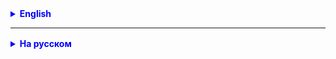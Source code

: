 
<details style="margin-top: 16px">
  <summary style="cursor: pointer; color: blue;"><b>English</b></summary>

**Task 1.**
In the CompareFileAppl class, implement the logic for comparing two files in the main method.
Receive file names via the args array. Two files are considered identical if they have the same length and the same bytes are in the same positions.
The result should be displayed on the console as a message.

**Task 2.**
Develop the ToDoList application.
In the ToDoList application, save/read tasks to a file.
Save to a file now.

**Task 3(*).**

Create a Box class with the fields: ``String name`` and ``List<Pomegranate> granates``.
Create a Pomegranate class with the field: ``List<Seed> seeds``.
The Box and Pomegranate classes are iterable.
Create a Seed class with a double weight field.
Create a PomegranateAppl class with a main method. Create a random number of boxes (from 100 to 200).
Each box contains a random number of pomegranates (from 10 to 20).
Each pomegranate contains a random number of seeds (from 400 to 700).
Each seed has a weight of 2 grams.

Question 1.
Calculate the total number of seeds in all boxes.

Question 2.
What is the maximum number of seeds in one box?

Question 3.
Find the name of the box with the maximum number of seeds (or the names of all such boxes).


</details>

<hr>

<details style="margin-top: 16px">
  <summary style="cursor: pointer; color: blue;"><b>На русском</b></summary>

**Задание 1.**
В классе CompareFileAppl реализовать логику сравнения двух файлов в методе main.
Имена файлов принимать через массив args. Два файла считаем одинаковыми,
если у них одинаковая длина, и на тех же позициях стоят те же байты.
Результат должен быть выведен на консоль в виде сообщения.

**Задание 2.**
Разработать приложение ToDoList.
В приложении ToDoList сделать сохранение/чтение задач в файл.
Сделать сейчас сохранение в файл.

**Задание 3(*).**

Создайте класс Box с полями: ``String name`` и ``List<Pomegranate> granates``.
Создайте класс Pomegranate с полем: ``List<Seed> seeds``.
Классы Box и Pomegranate являются итерируемыми.
Создайте класс Seed с полем double weight.
Создайте класс PomegranateAppl с методом main. Создать случайное количество коробок (от 100 до 200).
В каждой коробке находится случайное количество гранатов (от 10 до 20).
В каждом гранате есть случайное количество семян (от 400 до 700).
Каждое семя имеет вес = 2 грамма. 

Вопрос 1.
Подсчитайте общее количество семян во всех коробках. 

Вопрос 2.
Какое максимальное количество семян оказалось в одной коробке?

Вопрос 3.
Найдите имя коробки с максимальным количеством семян (или имена всех таких коробок).

</details>
